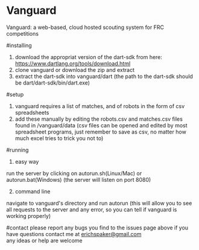# Vanguard
Vanguard: a web-based, cloud hosted scouting system for FRC competitions

#installing
1. download the appropriat version of the dart-sdk from here: https://www.dartlang.org/tools/download.html
2. clone vanguard or download the zip and extract
3. extract the dart-sdk into vanguard/dart
(the path to the dart-sdk should be dart/dart-sdk/bin/dart.exe)

#setup
1. vanguard requires a list of matches, and of robots in the form of csv spreadsheets
2. add these manually by editing the robots.csv and matches.csv files found in /vanguard/data 
(csv files can be opened and edited by most spreadsheet programs, just remember to save as csv, no matter how much excel tries to trick you not to)

#running

1. easy way

run the server by clicking on autorun.sh(Linux/Mac) or autorun.bat(Windows)
(the server will listen on port 8080)

2. command line

navigate to vanguard's directory and run autorun
(this will allow you to see all requests to the server and any error, so you can tell if vanguard is working properly)

#contact
please report any bugs you find to the issues page above
if you have questions contact me at erichspaker@gmail.com  
any ideas or help are welcome
